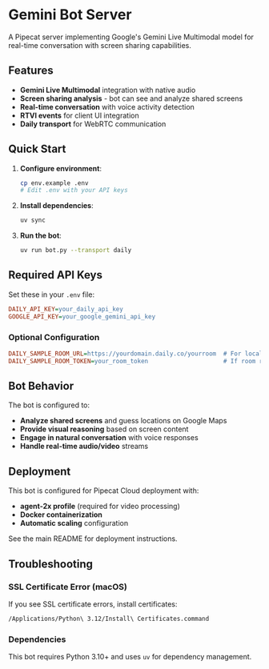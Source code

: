 # Gemini Bot Server

A Pipecat server implementing Google's Gemini Live Multimodal model for real-time conversation with screen sharing capabilities.

## Features

- **Gemini Live Multimodal** integration with native audio
- **Screen sharing analysis** - bot can see and analyze shared screens
- **Real-time conversation** with voice activity detection
- **RTVI events** for client UI integration
- **Daily transport** for WebRTC communication

## Quick Start

1. **Configure environment**:

   ```bash
   cp env.example .env
   # Edit .env with your API keys
   ```

2. **Install dependencies**:

   ```bash
   uv sync
   ```

3. **Run the bot**:
   ```bash
   uv run bot.py --transport daily
   ```

## Required API Keys

Set these in your `.env` file:

```ini
DAILY_API_KEY=your_daily_api_key
GOOGLE_API_KEY=your_google_gemini_api_key
```

### Optional Configuration

```ini
DAILY_SAMPLE_ROOM_URL=https://yourdomain.daily.co/yourroom  # For local dev
DAILY_SAMPLE_ROOM_TOKEN=your_room_token                     # If room requires token
```

## Bot Behavior

The bot is configured to:

- **Analyze shared screens** and guess locations on Google Maps
- **Provide visual reasoning** based on screen content
- **Engage in natural conversation** with voice responses
- **Handle real-time audio/video** streams

## Deployment

This bot is configured for Pipecat Cloud deployment with:

- **agent-2x profile** (required for video processing)
- **Docker containerization**
- **Automatic scaling** configuration

See the main README for deployment instructions.

## Troubleshooting

### SSL Certificate Error (macOS)

If you see SSL certificate errors, install certificates:

```bash
/Applications/Python\ 3.12/Install\ Certificates.command
```

### Dependencies

This bot requires Python 3.10+ and uses `uv` for dependency management.
